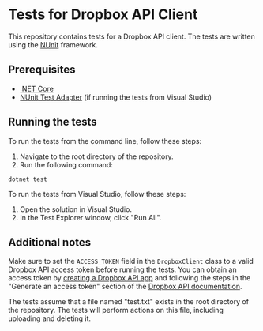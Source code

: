 # Tests for Dropbox API Client

This repository contains tests for a Dropbox API client. The tests are written using the [NUnit](https://nunit.org/) framework.

## Prerequisites

- [.NET Core](https://dotnet.microsoft.com/download)
- [NUnit Test Adapter](https://marketplace.visualstudio.com/items?itemName=NUnitDevelopers.NUnit3TestAdapter) (if running the tests from Visual Studio)

## Running the tests

To run the tests from the command line, follow these steps:

1. Navigate to the root directory of the repository.
2. Run the following command:

```
dotnet test
```


To run the tests from Visual Studio, follow these steps:

1. Open the solution in Visual Studio.
2. In the Test Explorer window, click "Run All".

## Additional notes

Make sure to set the `ACCESS_TOKEN` field in the `DropboxClient` class to a valid Dropbox API access token before running the tests. You can obtain an access token by [creating a Dropbox API app](https://www.dropbox.com/developers/apps/create) and following the steps in the "Generate an access token" section of the [Dropbox API documentation](https://www.dropbox.com/developers/documentation/http/overview).

The tests assume that a file named "test.txt" exists in the root directory of the repository. The tests will perform actions on this file, including uploading and deleting it.
